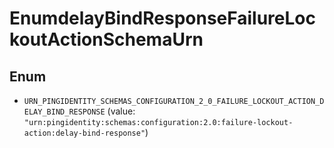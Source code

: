 

# EnumdelayBindResponseFailureLockoutActionSchemaUrn

## Enum


* `URN_PINGIDENTITY_SCHEMAS_CONFIGURATION_2_0_FAILURE_LOCKOUT_ACTION_DELAY_BIND_RESPONSE` (value: `"urn:pingidentity:schemas:configuration:2.0:failure-lockout-action:delay-bind-response"`)




